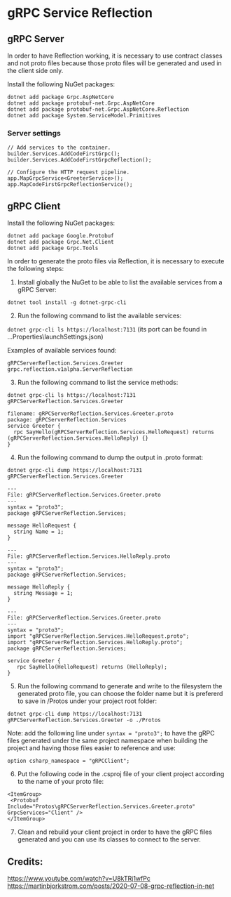 # gRPC Service Reflection

## gRPC Server

In order to have Reflection working, it is necessary to use contract classes and not proto files because those proto files will be generated and used in the client side only.

Install the following NuGet packages:

`dotnet add package Grpc.AspNetCore`  
`dotnet add package protobuf-net.Grpc.AspNetCore`  
`dotnet add package protobuf-net.Grpc.AspNetCore.Reflection`  
`dotnet add package System.ServiceModel.Primitives`  

### Server settings

`// Add services to the container.`  
`builder.Services.AddCodeFirstGrpc();`  
`builder.Services.AddCodeFirstGrpcReflection();`  

`// Configure the HTTP request pipeline.`  
`app.MapGrpcService<GreeterService>();`  
`app.MapCodeFirstGrpcReflectionService();`  

## gRPC Client

Install the following NuGet packages:

`dotnet add package Google.Protobuf`  
`dotnet add package Grpc.Net.Client`  
`dotnet add package Grpc.Tools`  

In order to generate the proto files via Reflection, it is necessary to execute the following steps:

1. Install globally the NuGet to be able to list the available services from a gRPC Server:

`dotnet tool install -g dotnet-grpc-cli`  

2. Run the following command to list the available services:

`dotnet grpc-cli ls https://localhost:7131` (its port can be found in ...Properties\launchSettings.json)

Examples of available services found:

`gRPCServerReflection.Services.Greeter`  
`grpc.reflection.v1alpha.ServerReflection`  

3. Run the following command to list the service methods:

`dotnet grpc-cli ls https://localhost:7131 gRPCServerReflection.Services.Greeter`

`filename: gRPCServerReflection.Services.Greeter.proto`  
`package: gRPCServerReflection.Services`  
`service Greeter {`  
`  rpc SayHello(gRPCServerReflection.Services.HelloRequest) returns (gRPCServerReflection.Services.HelloReply) {}`  
`}`  

4. Run the following command to dump the output in .proto format:

`dotnet grpc-cli dump https://localhost:7131 gRPCServerReflection.Services.Greeter`  

`---`  
`File: gRPCServerReflection.Services.Greeter.proto`  
`---`  
`syntax = "proto3";`  
`package gRPCServerReflection.Services;`  

`message HelloRequest {`  
`  string Name = 1;`  
`}`  

`---`  
`File: gRPCServerReflection.Services.HelloReply.proto`  
`---`  
`syntax = "proto3";`  
`package gRPCServerReflection.Services;`  

`message HelloReply {`  
`  string Message = 1;`  
`}`  

`---`  
`File: gRPCServerReflection.Services.Greeter.proto`  
`---`  
`syntax = "proto3";`  
`import "gRPCServerReflection.Services.HelloRequest.proto";`  
`import "gRPCServerReflection.Services.HelloReply.proto";`  
`package gRPCServerReflection.Services;`  

`service Greeter {`  
`   rpc SayHello(HelloRequest) returns (HelloReply);`  
`}`  

5. Run the following command to generate and write to the filesystem the generated proto file, you can choose the folder name but it is prefererd to save in /Protos under your project root folder:

`dotnet grpc-cli dump https://localhost:7131 gRPCServerReflection.Services.Greeter -o ./Protos`  

Note: add the following line under `syntax = "proto3";` to have the gRPC files generated under the same project namespace when building the project and having those files easier to reference and use:

`option csharp_namespace = "gRPCClient";`

6. Put the following code in the .csproj file of your client project according to the name of your proto file:

`<ItemGroup>`  
 ` <Protobuf Include="Protos\gRPCServerReflection.Services.Greeter.proto" GrpcServices="Client" />`  
`</ItemGroup>`  

7. Clean and rebuild your client project in order to have the gRPC files generated and you can use its classes to connect to the server.

## Credits:

https://www.youtube.com/watch?v=U8kTRj1wfPc  
https://martinbjorkstrom.com/posts/2020-07-08-grpc-reflection-in-net
